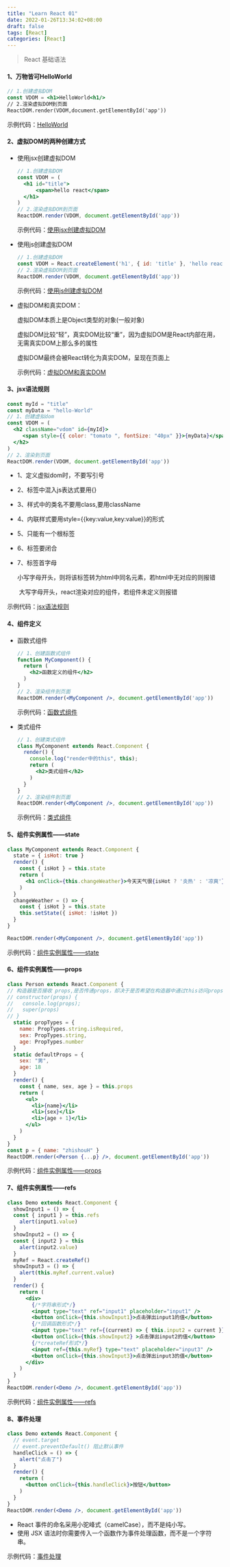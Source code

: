 ```yaml
---
title: "Learn React 01"
date: 2022-01-26T13:34:02+08:00
draft: false
tags: [React]
categories: [React]
---
```


> React  基础语法

#### 1、万物皆可HelloWorld

```jsx
// 1.创建虚拟DOM
const VDOM = <h1>HelloWorld<h1/>    
// 2.渲染虚拟DOM到页面
ReactDOM.render(VDOM,document.getElementById('app'))
```

示例代码：[HelloWorld](https://github.com/zhishouH/learn-react/blob/main/react-basic/01-hello-world/index.html)

#### 2、虚拟DOM的两种创建方式

- 使用jsx创建虚拟DOM

  ```jsx
  // 1.创建虚拟DOM
  const VDOM = (
    <h1 id="title">
        <span>hello react</span>
    </h1>
  )
  // 2.渲染虚拟DOM到页面
  ReactDOM.render(VDOM, document.getElementById('app'))
  ```

  示例代码：[使用jsx创建虚拟DOM](https://github.com/zhishouH/learn-react/blob/main/react-basic/02-%E8%99%9A%E6%8B%9FDOM%E7%9A%84%E4%B8%A4%E7%A7%8D%E5%88%9B%E5%BB%BA%E6%96%B9%E5%BC%8F/1-%E4%BD%BF%E7%94%A8jsx%E5%88%9B%E5%BB%BA%E8%99%9A%E6%8B%9FDOM.html)

- 使用js创建虚拟DOM

  ```js
  // 1.创建虚拟DOM
  const VDOM = React.createElement('h1', { id: 'title' }, 'hello react')
  // 2.渲染虚拟DOM到页面
  ReactDOM.render(VDOM, document.getElementById('app'))
  ```

  示例代码：[使用js创建虚拟DOM](https://github.com/zhishouH/learn-react/blob/main/react-basic/02-%E8%99%9A%E6%8B%9FDOM%E7%9A%84%E4%B8%A4%E7%A7%8D%E5%88%9B%E5%BB%BA%E6%96%B9%E5%BC%8F/2-%E4%BD%BF%E7%94%A8js%E5%88%9B%E5%BB%BA%E8%99%9A%E6%8B%9FDOM.html)

- 虚拟DOM和真实DOM：

  虚拟DOM本质上是Object类型的对象(一般对象)

  虚拟DOM比较“轻”，真实DOM比较“重”，因为虚拟DOM是React内部在用，无需真实DOM上那么多的属性

  虚拟DOM最终会被React转化为真实DOM，呈现在页面上

  示例代码：[虚拟DOM和真实DOM](https://github.com/zhishouH/learn-react/blob/main/react-basic/02-%E8%99%9A%E6%8B%9FDOM%E7%9A%84%E4%B8%A4%E7%A7%8D%E5%88%9B%E5%BB%BA%E6%96%B9%E5%BC%8F/3-%E8%99%9A%E6%8B%9FDOM%E5%92%8C%E7%9C%9F%E5%AE%9EDOM.html)

#### 3、jsx语法规则

```jsx
const myId = "title"
const myData = "hello-World"
// 1、创建虚拟dom
const VDOM = (
  <h2 className="vdom" id={myId}>
     <span style={{ color: "tomato ", fontSize: "40px" }}>{myData}</span>
  </h2>
)
// 2、渲染到页面
ReactDOM.render(VDOM, document.getElementById('app'))
```

- 1、定义虚拟dom时，不要写引号

-  2、标签中混入js表达式要用{}

- 3、样式中的类名不要用class,要用className

- 4、内联样式要用style={{key:value,key:value}}的形式

- 5、只能有一个根标签

- 6、标签要闭合  

- 7、标签首字母

  ​		小写字母开头，则将该标签转为html中同名元素，若html中无对应的则报错

  ​		大写字母开头，react渲染对应的组件，若组件未定义则报错

示例代码：[jsx语法规则](https://github.com/zhishouH/learn-react/blob/main/react-basic/03-jsx%E8%AF%AD%E6%B3%95%E8%A7%84%E5%88%99/index.html)

#### 4、组件定义

- 函数式组件

  ```jsx
  // 1、创建函数式组件
  function MyComponent() {
    return (
      <h2>函数定义的组件</h2>
    )
  }
  // 2、渲染组件到页面
  ReactDOM.render(<MyComponent />, document.getElementById('app'))
  ```

  示例代码：[函数式组件](https://github.com/zhishouH/learn-react/blob/main/react-basic/05-react%E5%AE%9A%E4%B9%89%E7%BB%84%E4%BB%B6/1-%E5%87%BD%E6%95%B0%E5%BC%8F%E7%BB%84%E4%BB%B6.html)

- 类式组件

  ```jsx
  // 1、创建类式组件
  class MyComponent extends React.Component {
    render() {
      console.log("render中的this", this);
      return (
        <h2>类式组件</h2>
      )
    }
  }
  // 2、渲染组件到页面
  ReactDOM.render(<MyComponent />, document.getElementById('app'))
  
  ```

  示例代码：[类式组件](https://github.com/zhishouH/learn-react/blob/main/react-basic/05-react%E5%AE%9A%E4%B9%89%E7%BB%84%E4%BB%B6/2-%E7%B1%BB%E5%BC%8F%E7%BB%84%E4%BB%B6.html)

#### 5、组件实例属性——state

```jsx
class MyComponent extends React.Component {
  state = { isHot: true }
  render() {
    const { isHot } = this.state
    return (
      <h1 onClick={this.changeWeather}>今天天气很{isHot ? '炎热' : '凉爽'}</h1>
    )
  }
  changeWeather = () => {
    const { isHot } = this.state
    this.setState({ isHot: !isHot })
  }
}

ReactDOM.render(<MyComponent />, document.getElementById('app'))
```

示例代码：[组件实例属性——state](https://github.com/zhishouH/learn-react/tree/main/react-basic/06-%E7%BB%84%E4%BB%B6%E5%AE%9E%E4%BE%8B%E4%B8%89%E5%A4%A7%E5%B1%9E%E6%80%A7-state)

#### 6、组件实例属性——props

```jsx
class Person extends React.Component {
// 构造器是否接收 props,是否传递props，却决于是否希望在构造器中通过this访问props
// constructor(props) {
//   console.log(props);
//   super(props)
// }
  static propTypes = {
    name: PropTypes.string.isRequired,
    sex: PropTypes.string,
    age: PropTypes.number
  }
  static defaultProps = {
    sex: "男",
    age: 18
  }
  render() {
    const { name, sex, age } = this.props
    return (
      <ul>
        <li>{name}</li>
        <li>{sex}</li>
        <li>{age + 1}</li>
      </ul>
    )
  }
}
const p = { name: "zhishouH" }
ReactDOM.render(<Person {...p} />, document.getElementById('app'))
```

示例代码：[组件实例属性——props](https://github.com/zhishouH/learn-react/tree/main/react-basic/07-%E7%BB%84%E4%BB%B6%E5%AE%9E%E4%BE%8B%E4%B8%89%E5%A4%A7%E5%B1%9E%E6%80%A7-props)

#### 7、组件实例属性——refs

```jsx
class Demo extends React.Component {
  showInput1 = () => {
  const { input1 } = this.refs
    alert(input1.value)
  }
  showInput2 = () => {
  const { input2 } = this
    alert(input2.value)
  }
  myRef = React.createRef()
  showInput3 = () => {
    alert(this.myRef.current.value)
  }
  render() {
    return (
      <div>
        {/*字符串形式*/}
        <input type="text" ref="input1" placeholder="input1" />
        <button onClick={this.showInput1}>点击弹出input1的值</button>
        {/*回调函数形式*/}
        <input type="text" ref={(current) => { this.input2 = current }} placeholder="input2" />
        <button onClick={this.showInput2} >点击弹出input2的值</button>
	    {/*createRef形式*/}
	    <input ref={this.myRef} type="text" placeholder="input3" /> 
	    <button onClick={this.showInput3}>点击弹出input3的值</button> 
      </div>
    )
  }
}
ReactDOM.render(<Demo />, document.getElementById('app'))
```

示例代码：[组件实例属性——refs](https://github.com/zhishouH/learn-react/tree/main/react-basic/08-%E7%BB%84%E4%BB%B6%E5%AE%9E%E4%BE%8B%E7%9A%84%E4%B8%89%E5%A4%A7%E5%B1%9E%E6%80%A7-refs)

#### 8、事件处理

```jsx
class Demo extends React.Component {
  // event.target
  // event.preventDefault() 阻止默认事件 
  handleClick = () => {
    alert("点击了")
  }
  render() {
    return (
      <button onClick={this.handleClick}>按钮</button>
    )
  }
}
ReactDOM.render(<Demo />, document.getElementById('app'))
```

- React 事件的命名采用小驼峰式（camelCase），而不是纯小写。
- 使用 JSX 语法时你需要传入一个函数作为事件处理函数，而不是一个字符串。

示例代码：[事件处理](https://github.com/zhishouH/learn-react/blob/main/react-basic/09-%E4%BA%8B%E4%BB%B6%E5%A4%84%E7%90%86/index.html)